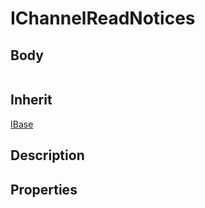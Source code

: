 # IChannelReadNotices

## Body
```typescript
```

## Inherit

[IBase](./../../base/IBase.md)

## Description

## Properties